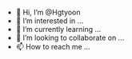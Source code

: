 - 👋 Hi, I’m @Hgtyoon
- 👀 I’m interested in ...
- 🌱 I’m currently learning ...
- 💞️ I’m looking to collaborate on ...
- 📫 How to reach me ...

<!---
Hgtyoon/Hgtyoon is a ✨ special ✨ repository because its `README.md` (this file) appears on your GitHub profile.
You can click the Preview link to take a look at your changes.
--_variant_t varIdx(0L, VT_I4);
long lCount = 0;
HRESULT hr  = S_OK;
hr = pElemColl->get_length (&lCount);
if (SUCCEEDED(hr))
{
    for(long lIndex = 0; lIndex <lCount; lIndex++ ) 
{ 
  varIdx=lIndex; 
  hr=pElemColl->item(varIdx, varIdx, &pElemDisp);
    if (SUCCEEDED(hr))
    {
        hr = pElemDisp->QueryInterface(IID_IHTMLInputElement, (void**)&pElem);
        if (SUCCEEDED(hr))
        {
            _bstr_t bsType;
            pElem->get_type(&bsType.GetBSTR());
            if(bsType.operator ==(L"text"))
            {
                pElem->get_value(&bsUserId.GetBSTR());
            }
            else if(bsType.operator==(L"password"))
            {
                pElem->get_value(&bsPassword.GetBSTR());
            }
            pElem->Release();
        }

        pElemDisp->Release();
    }
    if(bsUserId.GetBSTR() && bsPassword.GetBSTR() && 
      ( bsUserId.operator!=(L"") && bsPassword.operator!=(L"") ) )
    {
        return;
    }            

    }
}

